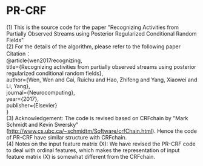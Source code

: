 # PR-CRF <br>
(1) This is the source code for the paper "Recognizing Activities from Partially Observed Streams using Posterior Regularized Conditional Random Fields" <br>
(2) For the details of the algorithm, please refer to the following paper <br>
Citation： <br>
@article{wen2017recognizing, <br>
  title={Recognizing activities from partially observed streams using posterior regularized conditional random fields}, <br>
  author={Wen, Wen and Cai, Ruichu and Hao, Zhifeng and Yang, Xiaowei and Li, Yang}, <br>
  journal={Neurocomputing}, <br>
  year={2017}, <br>
  publisher={Elsevier} <br>
} <br>
(3) Acknowledgement: The code is revised based on CRFchain by "Mark Schmidt and Kevin Swersky" (http://www.cs.ubc.ca/~schmidtm/Software/crfChain.html). Hence the code of PR-CRF have similar structure with CRFchain. <br>
(4) Notes on the input feature matrix (X):  We have revised the PR-CRF code to deal with ordinal features, which makes the representation of input feature matrix (X) is somewhat different from the CRFchain. 
